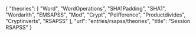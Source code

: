 {
    "theories": [
        "Word",
        "WordOperations",
        "SHA1Padding",
        "SHA1",
        "Wordarith",
        "EMSAPSS",
        "Mod",
        "Crypt",
        "Pdifference",
        "Productdivides",
        "Cryptinverts",
        "RSAPSS"
    ],
    "url": "entries/rsapss/theories",
    "title": "Session RSAPSS"
}